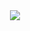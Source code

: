 <center><img src="https://media.discordapp.net/attachments/925252406940405791/964360532536741908/atomicv3.2logo.png"></img>
